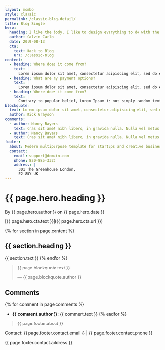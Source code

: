 ```yaml
---
layout: mombo
style: classic
permalink: /classic-blog-detail/
title: Blog Single
hero:
  heading: I like the body. I like to design everything to do with the body.
  author: Calvin Carlo
  date: 2019-08-13
  cta:
    text: Back to Blog
    url: /classic-blog
content:
  - heading: Where does it come from?
    text: |
      Lorem ipsum dolor sit amet, consectetur adipiscing elit, sed do eiusmod tempor incididunt ut labore et dolore magna aliqua. Ut enim ad minim veniam, quis nostrud exercitation ullamco laboris nisi ut aliquip ex ea commodo consequat.
  - heading: What are my payment options?
    text: |
      Lorem ipsum dolor sit amet, consectetur adipiscing elit, sed do eiusmod tempor incididunt ut labore et dolore magna aliqua. Ut enim ad minim veniam, quis nostrud exercitation ullamco laboris nisi ut aliquip ex ea commodo consequat.
  - heading: Where does it come from?
    text: |
      Contrary to popular belief, Lorem Ipsum is not simply random text. It has roots in a piece of classical Latin literature from 45 BC, making it over 2000 years old.
blockquote:
  text: Lorem ipsum dolor sit amet, consectetur adipisicing elit, sed do eiusmod tempor incididunt ut labore et dolore magna aliqua. Ut enim ad minim veniam.
  author: Dick Grayson
comments:
  - author: Nancy Bayers
    text: Cras sit amet nibh libero, in gravida nulla. Nulla vel metus scelerisque ante sollicitudin.
  - author: Nancy Bayers
    text: Cras sit amet nibh libero, in gravida nulla. Nulla vel metus scelerisque ante sollicitudin.
footer:
  about: Modern multipurpose template for startups and creative businesses.
  contact:
    email: support@domain.com
    phone: 820-885-3321
    address: |
      301 The Greenhouse London,
      E2 8DY UK
---
```


# {{ page.hero.heading }}

By {{ page.hero.author }} on {{ page.hero.date }}

[{{ page.hero.cta.text }}]({{ page.hero.cta.url }})

{% for section in page.content %}
## {{ section.heading }}

{{ section.text }}
{% endfor %}

> {{ page.blockquote.text }}
>
> — {{ page.blockquote.author }}

## Comments
{% for comment in page.comments %}
- **{{ comment.author }}**: {{ comment.text }}
{% endfor %}

> {{ page.footer.about }}

Contact: {{ page.footer.contact.email }} | {{ page.footer.contact.phone }}

{{ page.footer.contact.address }}
